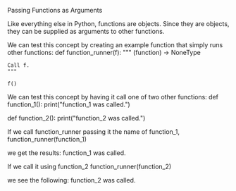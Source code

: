 Passing Functions as Arguments


Like everything else in Python, functions are objects. Since they are objects, they can be supplied as arguments to other functions.

We can test this concept by creating an example function that simply runs other functions:
def function_runner(f):
    """ (function) -> NoneType

    Call f.
    """

    f()

We can test this concept by having it call one of two other functions:
def function_1():
    print("function_1 was called.")

def function_2():
    print("function_2 was called.")

If we call function_runner passing it the name of function_1,
function_runner(function_1)

we get the results:
function_1 was called.

If we call it using function_2
function_runner(function_2)

we see the following:
function_2 was called.